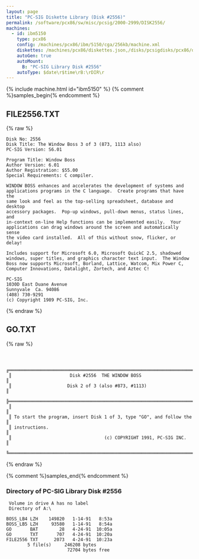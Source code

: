 ```yaml
---
layout: page
title: "PC-SIG Diskette Library (Disk #2556)"
permalink: /software/pcx86/sw/misc/pcsig/2000-2999/DISK2556/
machines:
  - id: ibm5150
    type: pcx86
    config: /machines/pcx86/ibm/5150/cga/256kb/machine.xml
    diskettes: /machines/pcx86/diskettes.json,/disks/pcsigdisks/pcx86/diskettes.json
    autoGen: true
    autoMount:
      B: "PC-SIG Library Disk #2556"
    autoType: $date\r$time\rB:\rDIR\r
---
```


{% include machine.html id="ibm5150" %}
{% comment %}samples_begin{% endcomment %}

## FILE2556.TXT

{% raw %}
```
Disk No: 2556                                                           
Disk Title: The Window Boss 3 of 3 (873, 1113 also)                     
PC-SIG Version: S6.01                                                   
                                                                        
Program Title: Window Boss                                              
Author Version: 6.01                                                    
Author Registration: $55.00                                             
Special Requirements: C compiler.                                       
                                                                        
WINDOW BOSS enhances and accelerates the development of systems and     
applications programs in the C language.  Create programs that have the 
same look and feel as the top-selling spreadsheet, database and desktop 
accessory packages.  Pop-up windows, pull-down menus, status lines, and 
in-context on-line Help functions can be implemented easily.  Your      
applications can drag windows around the screen and automatically sense 
the video card installed.  All of this without snow, flicker, or        
delay!                                                                  
                                                                        
Includes support for Microsoft 6.0, Microsoft QuickC 2.5, shadowed      
windows, super titles, and graphics character text input.  The Window   
Boss now supports Microsoft, Borland, Lattice, Watcom, Mix Power C,     
Computer Innovations, Datalight, Zortech, and Aztec C!                  
                                                                        
PC-SIG                                                                  
1030D East Duane Avenue                                                 
Sunnyvale  Ca. 94086                                                    
(408) 730-9291                                                          
(c) Copyright 1989 PC-SIG, Inc.                                         
```
{% endraw %}

## GO.TXT

{% raw %}
```


 ╔═════════════════════════════════════════════════════════════════════════╗
 ║                      Disk #2556  THE WINDOW BOSS                        ║
 ║                     Disk 2 of 3 (also #873, #1113)                      ║
 ╠═════════════════════════════════════════════════════════════════════════╣
 ║                                                                         ║
 ║ To start the program, insert Disk 1 of 3, type "GO", and follow the     ║
 ║ instructions.                                                           ║
 ║                                   (c) COPYRIGHT 1991, PC-SIG INC.       ║
 ╚═════════════════════════════════════════════════════════════════════════╝
```
{% endraw %}

{% comment %}samples_end{% endcomment %}

### Directory of PC-SIG Library Disk #2556

     Volume in drive A has no label
     Directory of A:\

    BOSS_LB4 LZH    149820   1-14-91   8:53a
    BOSS_LB5 LZH     93580   1-14-91   8:54a
    GO       BAT        28   4-24-91  10:05a
    GO       TXT       707   4-24-91  10:20a
    FILE2556 TXT      2073   4-24-91  10:23a
            5 file(s)     246208 bytes
                           72704 bytes free
